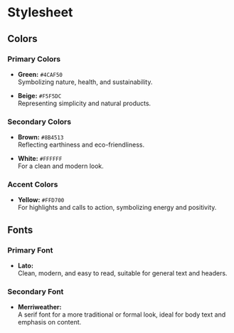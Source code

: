 # Stylesheet

## Colors

### Primary Colors
- **Green:** `#4CAF50`  
  Symbolizing nature, health, and sustainability.
  
- **Beige:** `#F5F5DC`  
  Representing simplicity and natural products.

### Secondary Colors
- **Brown:** `#8B4513`  
  Reflecting earthiness and eco-friendliness.
  
- **White:** `#FFFFFF`  
  For a clean and modern look.

### Accent Colors
- **Yellow:** `#FFD700`  
  For highlights and calls to action, symbolizing energy and positivity.

## Fonts

### Primary Font
- **Lato:**  
  Clean, modern, and easy to read, suitable for general text and headers.

### Secondary Font
- **Merriweather:**  
  A serif font for a more traditional or formal look, ideal for body text and emphasis on content.